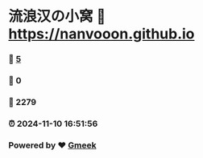 # 流浪汉の小窝 :link: https://nanvooon.github.io 
### :page_facing_up: [5](https://nanvooon.github.io/tag.html) 
### :speech_balloon: 0 
### :hibiscus: 2279 
### :alarm_clock: 2024-11-10 16:51:56 
### Powered by :heart: [Gmeek](https://github.com/Meekdai/Gmeek)
